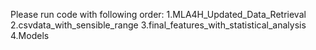 Please run code with following order:
1.MLA4H_Updated_Data_Retrieval
2.csvdata_with_sensible_range
3.final_features_with_statistical_analysis
4.Models
